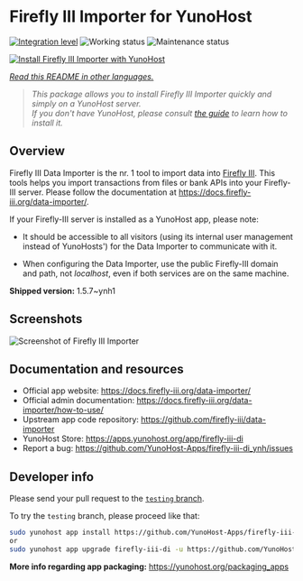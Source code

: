 <!--
N.B.: This README was automatically generated by <https://github.com/YunoHost/apps/tree/master/tools/readme_generator>
It shall NOT be edited by hand.
-->

# Firefly III Importer for YunoHost

[![Integration level](https://dash.yunohost.org/integration/firefly-iii-di.svg)](https://ci-apps.yunohost.org/ci/apps/firefly-iii-di/) ![Working status](https://ci-apps.yunohost.org/ci/badges/firefly-iii-di.status.svg) ![Maintenance status](https://ci-apps.yunohost.org/ci/badges/firefly-iii-di.maintain.svg)

[![Install Firefly III Importer with YunoHost](https://install-app.yunohost.org/install-with-yunohost.svg)](https://install-app.yunohost.org/?app=firefly-iii-di)

*[Read this README in other languages.](./ALL_README.md)*

> *This package allows you to install Firefly III Importer quickly and simply on a YunoHost server.*  
> *If you don't have YunoHost, please consult [the guide](https://yunohost.org/install) to learn how to install it.*

## Overview

Firefly III Data Importer is the nr. 1 tool to import data into [Firefly III](https://www.firefly-iii.org/). This tools helps you import transactions from files or bank APIs into your
Firefly-III server. Please follow the documentation at https://docs.firefly-iii.org/data-importer/.

If your Firefly-III server is installed as a YunoHost app, please note:

- It should be accessible to all visitors (using its internal user management instead of YunoHosts') for the Data Importer to communicate with it.

- When configuring the Data Importer, use the public Firefly-III domain and path, not *localhost*, even if both services are on the same machine.


**Shipped version:** 1.5.7~ynh1

## Screenshots

![Screenshot of Firefly III Importer](./doc/screenshots/firefly-iii-di-start-screen.png)

## Documentation and resources

- Official app website: <https://docs.firefly-iii.org/data-importer/>
- Official admin documentation: <https://docs.firefly-iii.org/data-importer/how-to-use/>
- Upstream app code repository: <https://github.com/firefly-iii/data-importer>
- YunoHost Store: <https://apps.yunohost.org/app/firefly-iii-di>
- Report a bug: <https://github.com/YunoHost-Apps/firefly-iii-di_ynh/issues>

## Developer info

Please send your pull request to the [`testing` branch](https://github.com/YunoHost-Apps/firefly-iii-di_ynh/tree/testing).

To try the `testing` branch, please proceed like that:

```bash
sudo yunohost app install https://github.com/YunoHost-Apps/firefly-iii-di_ynh/tree/testing --debug
or
sudo yunohost app upgrade firefly-iii-di -u https://github.com/YunoHost-Apps/firefly-iii-di_ynh/tree/testing --debug
```

**More info regarding app packaging:** <https://yunohost.org/packaging_apps>
